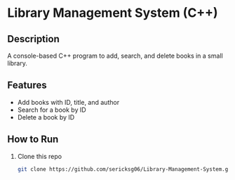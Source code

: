 # Library Management System (C++)

## Description
A console-based C++ program to add, search, and delete books in a small library.

## Features
- Add books with ID, title, and author
- Search for a book by ID
- Delete a book by ID

## How to Run
1. Clone this repo  
   ```bash
   git clone https://github.com/sericksg06/Library-Management-System.git
